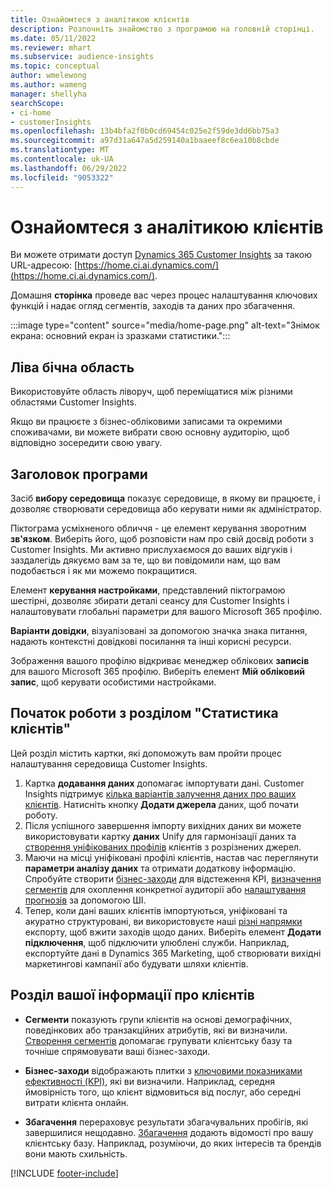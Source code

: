 ```yaml
---
title: Ознайомтеся з аналітикою клієнтів
description: Розпочніть знайомство з програмою на головній сторінці.
ms.date: 05/11/2022
ms.reviewer: mhart
ms.subservice: audience-insights
ms.topic: conceptual
author: wmelewong
ms.author: wameng
manager: shellyha
searchScope:
- ci-home
- customerInsights
ms.openlocfilehash: 13b4bfa2f0b0cd69454c025e2f59de3dd6bb75a3
ms.sourcegitcommit: a97d31a647a5d259140a1baaeef8c6ea10b8cbde
ms.translationtype: MT
ms.contentlocale: uk-UA
ms.lasthandoff: 06/29/2022
ms.locfileid: "9053322"
---
```

# <a name="explore-customer-insights"></a>Ознайомтеся з аналітикою клієнтів

Ви можете отримати доступ [Dynamics 365 Customer Insights](https://home.ci.ai.dynamics.com/) за такою URL-адресою: [https://home.ci.ai.dynamics.com/](https://home.ci.ai.dynamics.com/).

Домашня **сторінка** проведе вас через процес налаштування ключових функцій і надає огляд сегментів, заходів та даних про збагачення.

:::image type="content" source="media/home-page.png" alt-text="Знімок екрана: основний екран із зразками статистики.":::

## <a name="left-side-pane"></a>Ліва бічна область

Використовуйте область ліворуч, щоб переміщатися між різними областями Customer Insights.

Якщо ви працюєте з бізнес-обліковими записами та окремими споживачами, ви можете вибрати свою основну аудиторію, щоб відповідно зосередити свою увагу.

## <a name="application-header"></a>Заголовок програми

Засіб **вибору середовища** показує середовище, в якому ви працюєте, і дозволяє створювати середовища або керувати ними як адміністратор.

Піктограма усміхненого обличчя - це елемент керування зворотним **зв'язком**. Виберіть його, щоб розповісти нам про свій досвід роботи з Customer Insights. Ми активно прислухаємося до ваших відгуків і заздалегідь дякуємо вам за те, що ви повідомили нам, що вам подобається і як ми можемо покращитися.

Елемент **керування настройками**, представлений піктограмою шестірні, дозволяє збирати деталі сеансу для Customer Insights і налаштовувати глобальні параметри для вашого Microsoft 365 профілю.

**Варіанти довідки**, візуалізовані за допомогою значка знака питання, надають контекстні довідкові посилання та інші корисні ресурси.

Зображення вашого профілю відкриває менеджер облікових **записів** для вашого Microsoft 365 профілю. Виберіть елемент **Мій обліковий запис**, щоб керувати особистими настройками.

## <a name="getting-started-with-customer-insights-section"></a>Початок роботи з розділом "Статистика клієнтів"

Цей розділ містить картки, які допоможуть вам пройти процес налаштування середовища Customer Insights.

1. Картка **додавання даних** допомагає імпортувати дані. Customer Insights підтримує [кілька варіантів залучення даних про ваших клієнтів](data-sources.md). Натисніть кнопку **Додати джерела** даних, щоб почати роботу.
1. Після успішного завершення імпорту вихідних даних ви можете використовувати картку **даних** Unify для гармонізації даних та [створення уніфікованих профілів](data-unification.md) клієнтів з розрізнених джерел. 
1. Маючи на місці уніфіковані профілі клієнтів, настав час переглянути **параметри аналізу даних** та отримати додаткову інформацію. Спробуйте створити [бізнес-заходи](measures.md) для відстеження KPI, [визначення сегментів](segments.md) для охоплення конкретної аудиторії або [налаштування прогнозів](predictions-overview.md) за допомогою ШІ.
1. Тепер, коли дані ваших клієнтів імпортуються, уніфіковані та акуратно структуровані, ви використовуєте наші [різні напрямки](export-destinations.md) експорту, щоб вжити заходів щодо даних. Виберіть елемент **Додати підключення**, щоб підключити улюблені служби. Наприклад, експортуйте дані в Dynamics 365 Marketing, щоб створювати вихідні маркетингові кампанії або будувати шляхи клієнтів. 

## <a name="your-customer-insights-section"></a>Розділ вашої інформації про клієнтів

- **Сегменти** показують групи клієнтів на основі демографічних, поведінкових або транзакційних атрибутів, які ви визначили. [Створення сегментів](segments.md) допомагає групувати клієнтську базу та точніше спрямовувати ваші бізнес-заходи.

- **Бізнес-заходи** відображають плитки з [ключовими показниками ефективності (KPI),](measures.md) які ви визначили. Наприклад, середня ймовірність того, що клієнт відмовиться від послуг, або середні витрати клієнта онлайн.

- **Збагачення** перераховує результати збагачувальних пробігів, які завершилися нещодавно. [Збагачення](enrichment-hub.md) додають відомості про вашу клієнтську базу. Наприклад, розуміючи, до яких інтересів та брендів вони мають схильність.


[!INCLUDE [footer-include](includes/footer-banner.md)]
